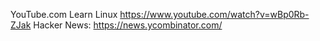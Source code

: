 YouTube.com Learn Linux https://www.youtube.com/watch?v=wBp0Rb-ZJak
Hacker News: https://news.ycombinator.com/

